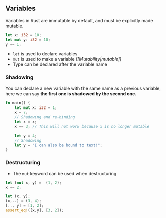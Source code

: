 ## Variables
Variables in Rust are immutable by default, and must be explicitly made mutable.
```rust
let x: i32 = 10;
let mut y: i32 = 10;
y += 1;
```
- `let` is used to declare variables
- `mut` is used to make a variable *[[Mutability|mutable]]*
- Type can be declared after the variable name
### Shadowing
You can declare a new variable with the same name as a previous variable, here we can say **the first one is shadowed by the second one.**
```rust
fn main() {
    let mut x: i32 = 1;
    x = 7;
    // Shadowing and re-binding
    let x = x; 
    x += 3; // This will not work because x is no longer mutable
   
    let y = 4;
    // Shadowing
    let y = "I can also be bound to text!"; 
}
```

### Destructuring
- The `mut` keyword can be used when destructuring 
```rust
let (mut x, y) =  (1, 2);
x += 2;

let (x, y);
(x,..) = (3, 4);
[.., y] = [1, 2];
assert_eq!([x,y], [3, 2]);
```
